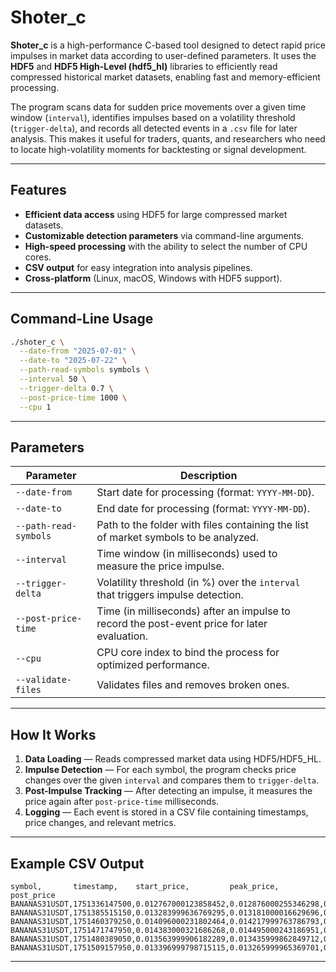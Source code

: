 # Shoter\_c

**Shoter\_c** is a high-performance C-based tool designed to detect rapid price impulses in market data according to user-defined parameters.
It uses the **HDF5** and **HDF5 High-Level (hdf5\_hl)** libraries to efficiently read compressed historical market datasets, enabling fast and memory-efficient processing.

The program scans data for sudden price movements over a given time window (`interval`), identifies impulses based on a volatility threshold (`trigger-delta`), and records all detected events in a `.csv` file for later analysis.
This makes it useful for traders, quants, and researchers who need to locate high-volatility moments for backtesting or signal development.

---

## Features

* **Efficient data access** using HDF5 for large compressed market datasets.
* **Customizable detection parameters** via command-line arguments.
* **High-speed processing** with the ability to select the number of CPU cores.
* **CSV output** for easy integration into analysis pipelines.
* **Cross-platform** (Linux, macOS, Windows with HDF5 support).

---

## Command-Line Usage

```bash
./shoter_c \
  --date-from "2025-07-01" \
  --date-to "2025-07-22" \
  --path-read-symbols symbols \
  --interval 50 \
  --trigger-delta 0.7 \
  --post-price-time 1000 \
  --cpu 1
```

---

## Parameters

| Parameter             | Description                                                                                  |
| --------------------- | -------------------------------------------------------------------------------------------- |
| `--date-from`         | Start date for processing (format: `YYYY-MM-DD`).                                            |
| `--date-to`           | End date for processing (format: `YYYY-MM-DD`).                                              |
| `--path-read-symbols` | Path to the folder with files containing the list of market symbols to be analyzed.          |
| `--interval`          | Time window (in milliseconds) used to measure the price impulse.                             |
| `--trigger-delta`     | Volatility threshold (in %) over the `interval` that triggers impulse detection.             |
| `--post-price-time`   | Time (in milliseconds) after an impulse to record the post-event price for later evaluation. |
| `--cpu`               | CPU core index to bind the process for optimized performance.                                |
| `--validate-files`    | Validates files and removes broken ones.													   |

---

## How It Works

1. **Data Loading** — Reads compressed market data using HDF5/HDF5\_HL.
2. **Impulse Detection** — For each symbol, the program checks price changes over the given `interval` and compares them to `trigger-delta`.
3. **Post-Impulse Tracking** — After detecting an impulse, it measures the price again after `post-price-time` milliseconds.
4. **Logging** — Each event is stored in a CSV file containing timestamps, price changes, and relevant metrics.

---

## Example CSV Output

```
symbol,		  timestamp,    start_price,         peak_price,          post_price
BANANAS31USDT,1751336147500,0.012767000123858452,0.012876000255346298,0.012845999561250210
BANANAS31USDT,1751385515150,0.013283999636769295,0.013181000016629696,0.013199999928474426
BANANAS31USDT,1751460379250,0.014096000231802464,0.014217999763786793,0.014200000092387199
BANANAS31USDT,1751471747950,0.014383000321686268,0.014495000243186951,0.014453000078598658
BANANAS31USDT,1751480389050,0.013563999906182289,0.013435999862849712,0.013436999962185368
BANANAS31USDT,1751509157950,0.013396999798715115,0.013265999965369701,0.013165272755379027
```

---
